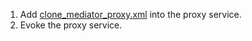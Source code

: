 1. Add [clone_mediator_proxy.xml](clone_mediator_proxy.xml) into the proxy service.
2. Evoke the proxy service.